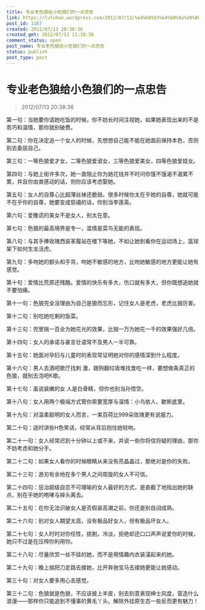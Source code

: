 ```yaml
---
title: 专业老色狼给小色狼们的一点忠告
link: https://lufuhao.wordpress.com/2012/07/13/%e4%b8%93%e4%b8%9a%e8%80%81%e8%89%b2%e7%8b%bc%e7%bb%99%e5%b0%8f%e8%89%b2%e7%8b%bc%e4%bb%ac%e7%9a%84%e4%b8%80%e7%82%b9%e5%bf%a0%e5%91%8a/
post_id: 1167
created: 2012/07/13 20:38:36
created_gmt: 2012/07/13 11:38:36
comment_status: open
post_name: 专业老色狼给小色狼们的一点忠告
status: publish
post_type: post
---
```


# 专业老色狼给小色狼们的一点忠告

> 2012/07/13 20:38:36

第一句：当她要你请她吃饭的时候，你不妨长时间注视她，如果她表现出来的不是乖巧和温情，那你就别破费。

第二句：你在决定追一个女人的时候，先想想自己能不能在她面前保持本色，否则别去委屈自己。

第三句：一等色狼爱才女，二等色狼爱淑女，三等色狼爱美女，四等色狼爱妓女。

第四句：与她上街许多次，她一直阻止你为她花钱并不时问你饿不饿渴不渴累不累，并且你由衷感动的话，则你应该考虑娶她。

第五句：女人的自尊心比超薄丝袜还脆弱。很多时候你太在乎她的自尊，她就可能不在乎你的自尊，她要变成慈禧的话，你别当李莲英。

第六句：爱撒谎的美女不是女人，别太在意。

第七句：色狼的最高境界是专一，滥情是菜鸟无能的表现。

第八句：与其手捧玫瑰西装革履站在楼下等她，不如让她到看你在运动场上，篮球架下如何生龙活虎。

第九句：多吻她的额头和手背，吻她不敏感的地方，比吻她敏感的地方更能让她有感觉。

第十句：爱情比荒原还残酷。爱情的快乐有多大，伤口就有多大，但你既想追她就不要怕痛。

第十一句：色狼完全没理由为自己是狼而忘形，记住女人是老虎，老虎比狼厉害。

第十二句：别吃她吃剩的饭菜。

第十三句：兜里揣一百全为她花光的效果，比揣一万为她花一千的效果强好几倍。

第十四句：女人的承诺与豪言壮语常不及男人一半可靠。

第十五句：她面对孕妇与儿童时的表现常证明她对你的感情深到什么程度。

第十六句：男人去酒吧歌厅找刺 激，跟狗翻垃圾堆找食吃一样，要想做条真正的色狼，就别去泡吧K歌。

第十七句：虽说装嫩的女 人是白骨精，但你也别当孙悟空。

第十八句：女人用两个极端方式管你索要宽厚与温情：小鸟依人、歇斯底里。

第十九句：对温柔聪明的女人而言，一束百荷比999朵玫瑰更有说服力。

第二十句：适时讲些H色笑话，经常从背后抱住她轻吻。

第二十一句：女人经常迟到十分钟以上或不来，并说一些你将信将疑的理由，那你不妨考虑和她分手。

第二十二句：如果女人看你的时候眼睛从来没有亮晶晶过，那绝对是你的失败。

第二十三句：游刃有余地在多个男人之间周旋的女人不可信。

第二十四句：惩治超级自恋不可理喻的女人最好的方式，是直截了地指出她的缺点，别在乎她的咆哮与掉头离去。

第二十五句：在你无法识破女人是否假装高潮之前，你还是别自诩成熟。

第二十六句：别对女人期望太高，没有极品好女人，但有极品坏女人。

第二十七句：女人时时对你任性，挑剔，冷淡，拒绝却还口口声声说爱你的时候，她只不过是在压榨你利用你。

第二十八句：尽量欣赏一丝不挂的她，而不是用情趣内衣装潢起来的她。

第二十九句：晚上揣把刀走路去接她，比开奔驰宝马去接她更能让她感动。

第三十句：对女人要多用心去感觉。

第三十二句：色狼就是色狼，不应该披上羊皮，别去刻意表现绅士风度，营造什么浪漫——那样你只能追到不懂事的黄毛丫头。解除外挂原生态一些反而更有魅力！
